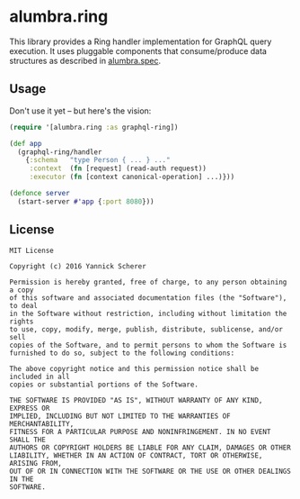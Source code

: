 # alumbra.ring

This library provides a Ring handler implementation for GraphQL query execution.
It uses pluggable components that consume/produce data structures as described
in [alumbra.spec][alumbra-spec].

[alumbra-spec]: https://github.com/alumbra/alumbra.spec

## Usage

Don't use it yet – but here's the vision:

```clojure
(require '[alumbra.ring :as graphql-ring])

(def app
  (graphql-ring/handler
    {:schema   "type Person { ... } ..."
     :context  (fn [request] (read-auth request))
     :executor (fn [context canonical-operation] ...)}))

(defonce server
  (start-server #'app {:port 8080}))
```

## License

```
MIT License

Copyright (c) 2016 Yannick Scherer

Permission is hereby granted, free of charge, to any person obtaining a copy
of this software and associated documentation files (the "Software"), to deal
in the Software without restriction, including without limitation the rights
to use, copy, modify, merge, publish, distribute, sublicense, and/or sell
copies of the Software, and to permit persons to whom the Software is
furnished to do so, subject to the following conditions:

The above copyright notice and this permission notice shall be included in all
copies or substantial portions of the Software.

THE SOFTWARE IS PROVIDED "AS IS", WITHOUT WARRANTY OF ANY KIND, EXPRESS OR
IMPLIED, INCLUDING BUT NOT LIMITED TO THE WARRANTIES OF MERCHANTABILITY,
FITNESS FOR A PARTICULAR PURPOSE AND NONINFRINGEMENT. IN NO EVENT SHALL THE
AUTHORS OR COPYRIGHT HOLDERS BE LIABLE FOR ANY CLAIM, DAMAGES OR OTHER
LIABILITY, WHETHER IN AN ACTION OF CONTRACT, TORT OR OTHERWISE, ARISING FROM,
OUT OF OR IN CONNECTION WITH THE SOFTWARE OR THE USE OR OTHER DEALINGS IN THE
SOFTWARE.
```

